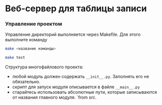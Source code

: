 # Веб-сервер для таблицы записи


### Управление проектом

Управление директорий выполняется через Makefile. Для этого выполните команду
```bash
make <название команды>
```

```bash
make test
```

Структура многофайлового проекта:
- любой модуль должен содержать `__init__.py`. Заполнять его не обязательно.
- скрипт для запуск модуля описывается в файле `__main__.py` 
- старайтесь использовать абсолютные пути, которые записываются от названия главного модуля. `from src.

### 